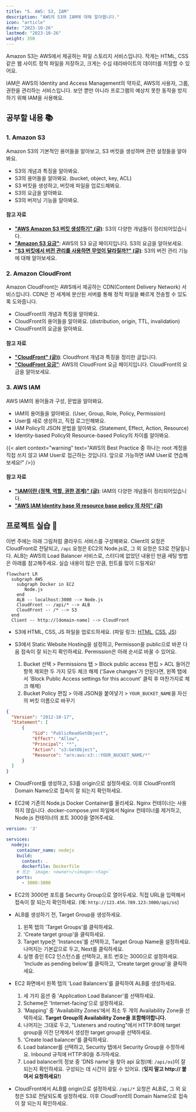 ```yaml
---
title: "5. AWS: S3, IAM"
description: "AWS의 S3와 IAM에 대해 알아봅니다."
icon: "article"
date: "2023-10-26"
lastmod: "2023-10-26"
weight: 350
---
```


Amazon S3는 AWS에서 제공하는 파일 스토리지 서비스입니다. 작게는 HTML, CSS 같은 웹 사이트 정적 파일을 저장하고, 크게는 수십 테라바이트의 데이터를 저장할 수 있어요.

IAM은 AWS의 Identity and Access Management의 약자로, AWS의 사용자, 그룹, 권한을 관리하는 서비스입니다. 보안 뿐만 아니라 프로그램의 예상치 못한 동작을 방지하기 위해 IAM을 사용해요.

## 공부할 내용 📚

### 1. Amazon S3

Amazon S3의 기본적인 용어들을 알아보고, S3 버킷을 생성하며 관련 설정들을 알아봐요.

- S3의 개념과 특징을 알아봐요.
- S3의 용어들을 알아봐요. (bucket, object, key, ACL)
- S3 버킷을 생성하고, 버킷에 파일을 업로드해봐요.
- S3의 요금을 알아봐요.
- S3의 버저닝 기능을 알아봐요.

#### 참고 자료

- **["AWS Amazon S3 버킷 생성하기" (글)](https://zzang9ha.tistory.com/358)**: S3의 다양한 개념들이 정리되어있습니다.
- **["Amazon S3 요금"](https://aws.amazon.com/ko/s3/pricing/)**: AWS의 S3 요금 페이지입니다. S3의 요금을 알아보세요.
- **["S3 버킷에서 버전 관리를 사용하면 무엇이 달라질까?" (글)](https://dev.classmethod.jp/articles/jw-what-would-it-make-a-difference-to-use-version-management-in-an-s3-bucket/)**: S3의 버전 관리 기능에 대해 알아보세요.

### 2. Amazon CloudFront

Amazon CloudFront는 AWS에서 제공하는 CDN(Content Delivery Network) 서비스입니다. CDN은 전 세계에 분산된 서버를 통해 정적 파일을 빠르게 전송할 수 있도록 도와줍니다.

- CloudFront의 개념과 특징을 알아봐요.
- CloudFront의 용어들을 알아봐요. (distribution, origin, TTL, invalidation)
- CloudFront의 요금을 알아봐요.

#### 참고 자료

- **["CloudFront" (글))](https://velog.io/@combi_areum/AWS-CloudFront)**: Cloudfront 개념과 특징을 정리한 글입니다.
- **["CloudFront 요금"](https://aws.amazon.com/ko/cloudfront/pricing/)**: AWS의 CloudFront 요금 페이지입니다. CloudFront의 요금을 알아보세요.

### 3. AWS IAM

AWS IAM의 용어들과 구성, 문법을 알아봐요.

- IAM의 용어들을 알아봐요. (User, Group, Role, Policy, Permission)
- User를 새로 생성하고, 직접 로그인해봐요.
- IAM Policy의 JSON 문법을 알아봐요. (Statement, Effect, Action, Resource)
- Identity-based Policy와 Resource-based Policy의 차이를 알아봐요.

{{< alert context="warning" text="AWS의 Best Practice 중 하나는 root 계정을 직접 쓰지 않고 IAM User로 접근하는 것입니다. 앞으로 가능하면 IAM User로 연습해보세요!" />}}

#### 참고 자료

- **["IAM이란 (정책, 역할, 권한 경계)" (글)](https://yoonchang.tistory.com/93)**: IAM의 다양한 개념들이 정리되어있습니다.
- **["AWS IAM Identity base 와 resource base policy 의 차이" (글)](https://going-to-end.tistory.com/entry/AWS-IAM-Policy%EC%A0%95%EC%B1%85-Role%EC%97%AD%ED%95%A0-%EC%97%90-%EB%8C%80%ED%95%B4-%EC%95%8C%EC%95%84%EB%B3%B4%EC%9E%90)**

## 프로젝트 실습 🎈

이번 주에는 아래 그림처럼 클라우드 서비스를 구성해봐요. Client의 요청은 CloudFront로 전달되고, `/api` 요청은 EC2의 Node.js로, 그 외 요청은 S3로 전달됩니다. ALB는 AWS의 Load Balancer 서비스로, 스터디에 없었던 내용인 만큼 세팅 방법은 아래를 참고해주세요. 실습 내용이 많은 만큼, 힌트를 많이 드릴게요!

```mermaid
flowchart LR
  subgraph AWS
    subgraph Docker in EC2
       Node.js
    end
    ALB -- localhost:3000 --> Node.js
    CloudFront -- /api/* --> ALB
    CloudFront -- /* --> S3
  end
  Client -- http://[domain-name] --> CloudFront
```

- S3에 HTML, CSS, JS 파일을 업로드하세요. (파일 링크:
<a href="https://github.com/skkuding/cookbook/blob/main/content/docs/infra/assets/week5/index.html" download>HTML</a>,
<a href="./assets/week5/style.css" download>CSS</a>,
<a href="./assets/week5/script.js" download>JS</a>)

- S3에서 Static Website Hosting을 설정하고, Permisson을 public으로 바꾼 다음 접속이 잘 되는지 확인하세요. Permission은 아래 순서로 바꿀 수 있어요.

  1. Bucket 선택 > Permissions 탭 > Block public access 편집 > ACL 들어간 항목 제외한 두 가지 모두 체크 해제 ('Save changes'가 안된다면, 왼쪽 탭에서 'Block Public Access settings for this account' 클릭 후 마찬가지로 체크 해제)
  2. Bucket Policy 편집 > 아래 JSON을 붙여넣기 > `YOUR_BUCKET_NAME`을 자신의 버킷 이름으로 바꾸기

```json
{
  "Version": "2012-10-17",
  "Statement": [
      {
          "Sid": "PublicReadGetObject",
          "Effect": "Allow",
          "Principal": "*",
          "Action": "s3:GetObject",
          "Resource": "arn:aws:s3:::YOUR_BUCKET_NAME/*"
      }
  ]
}
```

- CloudFront를 생성하고, S3를 origin으로 설정하세요. 이후 CloudFront의 Domain Name으로 접속이 잘 되는지 확인하세요.

- EC2에 기존의 Node.js Docker Container를 올리세요. Nginx 컨테이너는 사용하지 않습니다. docker-compose.yml 파일에서 Nginx 컨테이너를 제거하고, Node.js 컨테이너의 포트 3000을 열어주세요.

```yml
version: '3'

services:
  nodejs:
    container_name: nodejs
    build:
      context: .
      dockerfile: Dockerfile
    # 또는 `image: <owner>/<image>:<tag>`
    ports:
      - 3000:3000
```

- EC2의 3000번 포트를 Security Group으로 열어두세요. 직접 URL을 입력해서 접속이 잘 되는지 확인하세요. (예: `http://123.456.789.123:3000/api/os`)

- ALB를 생성하기 전, Target Group을 생성하세요.

  1. 왼쪽 탭의 'Target Groups'를 클릭하세요.
  2. 'Create target group'을 클릭하세요.
  3. Target type은 'Instances'를 선택하고, Target Group Name을 설정하세요. 나머지는 기본값으로 두고, Next를 클릭하세요.
  4. 실행 중인 EC2 인스턴스를 선택하고, 포트 번호는 3000으로 설정하세요. 'Include as pending below'를 클릭하고, 'Create target group'을 클릭하세요.

- EC2 화면에서 왼쪽 탭의 'Load Balancers'를 클릭하여 ALB를 생성하세요.

  1. 세 가지 옵션 중 'Application Load Balancer'를 선택하세요.
  2. Scheme은 'Internet-facing'으로 설정하세요.
  3. 'Mapping' 중 'Availability Zones'에서 최소 두 개의 Availability Zone을 선택하세요. **Target Group의 Availability Zone을 포함해야합니다.**
  4. 나머지는 그대로 두고, "Listeners and routing"에서 HTTP:80에 target group을 이전 단계에서 생성한 target group을 선택하세요.
  5. 'Create load balancer'를 클릭하세요.
  6. Load balancer를 선택하고, Security 탭에서 Security Group을 수정하세요. Inbound 규칙에 HTTP:80을 추가하세요.
  6. Load balancer의 정보 중 'DNS name'을 찾아 api 요청(예: `/api/os`)이 잘 되는지 확인하세요. 구성되는 데 시간이 걸릴 수 있어요. (**잊지 말고 http:// 붙여서 요청하세요!**)

- CloudFront에서 ALB를 origin으로 설정하세요. `/api/*` 요청은 ALB로, 그 외 요청은 S3로 전달되도록 설정하세요. 이후 CloudFront의 Domain Name으로 접속이 잘 되는지 확인하세요.
